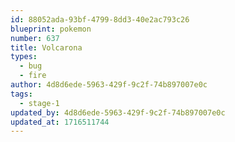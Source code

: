 ```yaml
---
id: 88052ada-93bf-4799-8dd3-40e2ac793c26
blueprint: pokemon
number: 637
title: Volcarona
types:
  - bug
  - fire
author: 4d8d6ede-5963-429f-9c2f-74b897007e0c
tags:
  - stage-1
updated_by: 4d8d6ede-5963-429f-9c2f-74b897007e0c
updated_at: 1716511744
---
```

